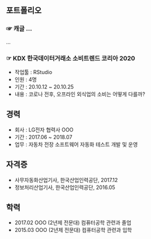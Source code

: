 ## 포트폴리오
### ☞ 캐글 ... 
... 

### ☞ KDX 한국데이터거래소 소비트렌드 코리아 2020
* 작업툴 : RStudio
* 인원 : 4명
* 기간 : 20.10.12 ~ 20.10.25
* 내용 : 코로나 전후, 오프라인 외식업의 소비는 어떻게 다를까?

## 경력
* 회사 : LG전자 협력사 OOO
* 기간 : 2017.06 ~ 2018.07
* 업무 : 자동차 전장 소프트웨어 자동화 테스트 개발 및 운영

## 자격증
* 사무자동화산업기사, 한국산업인력공단, 2017.12
* 정보처리산업기사, 한국산업인력공단, 2016.05

## 학력
* 2017.02 OOO (2년제 전문대) 컴퓨터공학 관련과 졸업
* 2015.03 OOO (2년제 전문대) 컴퓨터공학 관련과 입학
